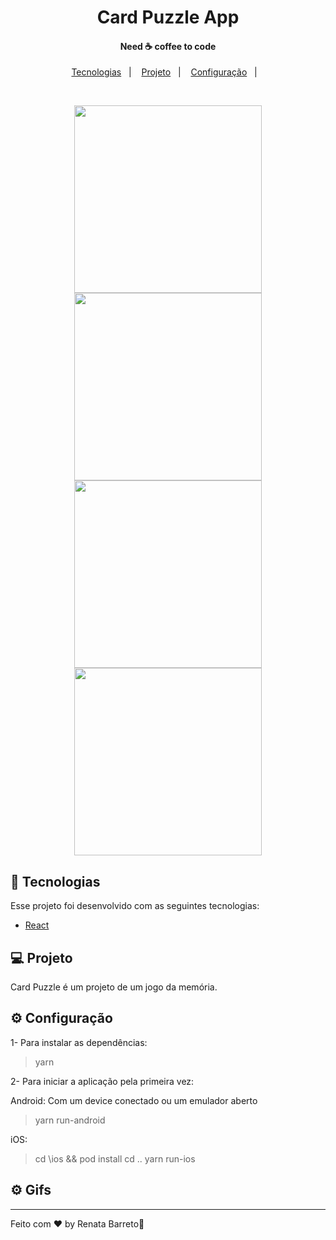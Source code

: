 <h1 align="center">
    Card Puzzle App
</h1>

<h4 align="center">
  Need ☕ coffee to code
</h4>

<p align="center">
  <a href="#rocket-tecnologias">Tecnologias</a>&nbsp;&nbsp;&nbsp;|&nbsp;&nbsp;&nbsp;
  <a href="#-projeto">Projeto</a>&nbsp;&nbsp;&nbsp;|&nbsp;&nbsp;&nbsp;
  <a href="#-configuração">Configuração</a>&nbsp;&nbsp;&nbsp;|&nbsp;&nbsp;&nbsp;
</p>

<br>

<p align="center">
   <img src="https://user-images.githubusercontent.com/22889383/64165515-2c1dfb00-ce3d-11e9-8d44-5defa44e6985.PNG" width="300">
   <img src="https://user-images.githubusercontent.com/22889383/64165517-2c1dfb00-ce3d-11e9-9494-b26f140fc337.PNG" width="300">
   <img src="https://user-images.githubusercontent.com/22889383/64165518-2c1dfb00-ce3d-11e9-86f5-3de6de22b79c.PNG" width="300">
   <img src="https://user-images.githubusercontent.com/22889383/64165520-2c1dfb00-ce3d-11e9-9b01-f1d0b36c7149.PNG" width="300">
</p>

## :rocket: Tecnologias

Esse projeto foi desenvolvido com as seguintes tecnologias:

- [React](https://reactjs.org)

## 💻 Projeto

Card Puzzle é um projeto de um jogo da memória.

## ⚙ Configuração

1- Para instalar as dependências:
> yarn

2- Para iniciar a aplicação pela primeira vez:

Android:
Com um device conectado ou um emulador aberto
> yarn run-android

iOS:
> cd \ios && pod install
> cd ..
> yarn run-ios

## ⚙ Gifs


---

Feito com ♥ by Renata Barreto:wave:
